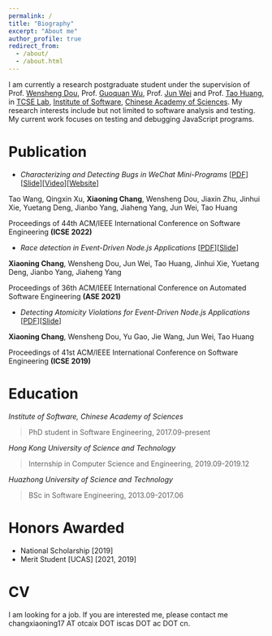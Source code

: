 ```yaml
---
permalink: /
title: "Biography"
excerpt: "About me"
author_profile: true
redirect_from: 
  - /about/
  - /about.html
---
```


I am currently a research postgraduate student under the supervision of Prof. [Wensheng Dou](http://www.tcse.cn/~wsdou/), Prof. [Guoquan Wu](https://people.ucas.ac.cn/~gqwu), Prof. [Jun Wei](https://people.ucas.ac.cn/~weijun) and Prof. [Tao Huang](https://people.ucas.ac.cn/~iscashuangtao), in [TCSE Lab](http://www.tcse.cn/), [Institute of Software](http://english.is.cas.cn/), [Chinese Academy of Sciences](https://english.ucas.ac.cn/). My research interests include but not limited to software analysis and testing. My current work focuses on testing and debugging JavaScript programs.

Publication
======
- *Characterizing and Detecting Bugs in WeChat Mini-Programs* [[PDF](https://changxiaoning.github.io/files/2022-icse-webug.pdf)][[Slide](https://changxiaoning.github.io/files/2022-icse-webug-slides.pptx)][[Video](https://www.youtube.com/watch?v=uZuIno_jO7Y)][[Website](https://github.com/tcse-iscas/WeBug)]

Tao Wang, Qingxin Xu, **Xiaoning Chang**, Wensheng Dou, Jiaxin Zhu, Jinhui Xie, Yuetang Deng, Jianbo Yang, Jiaheng Yang, Jun Wei, Tao Huang

Proceedings of 44th ACM/IEEE International Conference on Software Engineering **(ICSE 2022)**

- *Race detection in Event-Driven Node.js Applications* [[PDF](https://changxiaoning.github.io/files/2021-ase-nrace.pdf)][[Slide](https://changxiaoning.github.io/files/2021-ase-nrace-slides.pptx)]

**Xiaoning Chang**, Wensheng Dou, Jun Wei, Tao Huang, Jinhui Xie, Yuetang Deng, Jianbo Yang, Jiaheng Yang

Proceedings of 36th ACM/IEEE International Conference on Automated Software Engineering **(ASE 2021)**

- *Detecting Atomicity Violations for Event-Driven Node.js Applications* [[PDF](https://changxiaoning.github.io/files/2019-icse-nodeav.pdf)][[Slide](https://changxiaoning.github.io/files/2019-icse-nodeav.pptx)]

**Xiaoning Chang**, Wensheng Dou, Yu Gao, Jie Wang, Jun Wei, Tao Huang

Proceedings of 41st ACM/IEEE International Conference on Software Engineering **(ICSE 2019)**

Education
=====
*Institute of Software, Chinese Academy of Sciences*

> PhD student in Software Engineering, 2017.09-present

*Hong Kong University of Science and Technology*

>Internship in Computer Science and Engineering, 2019.09-2019.12

*Huazhong University of Science and Technology*

>BSc in Software Engineering, 2013.09-2017.06

Honors Awarded
=====
- National Scholarship [2019]
- Merit Student [UCAS] [2021, 2019]

CV
=====
I am looking for a job. If you are interested me, please contact me changxiaoning17 AT otcaix DOT iscas DOT ac DOT cn.
